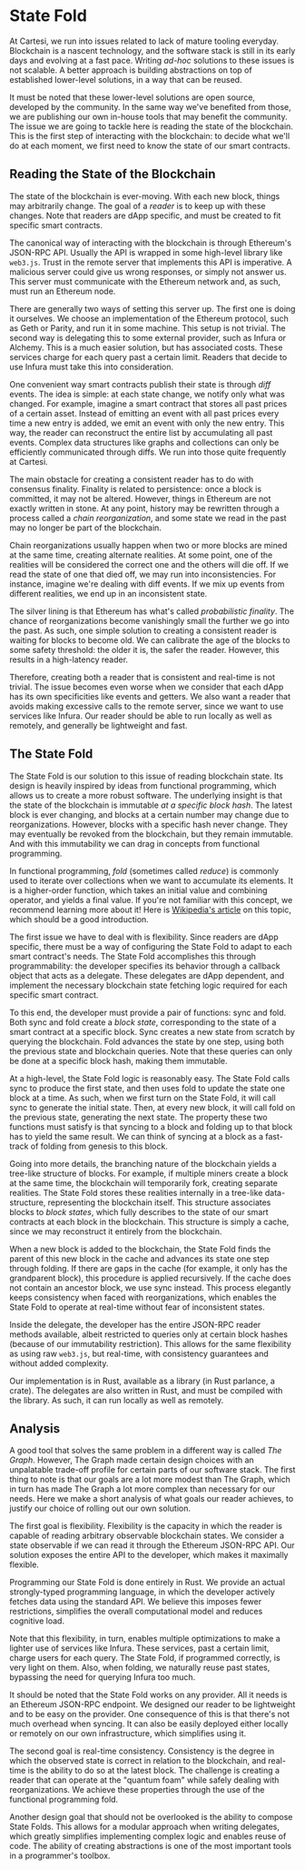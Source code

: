 # State Fold

At Cartesi, we run into issues related to lack of mature tooling everyday.
Blockchain is a nascent technology, and the software stack is still in its early days and evolving at a fast pace.
Writing _ad-hoc_ solutions to these issues is not scalable.
A better approach is building abstractions on top of established lower-level solutions, in a way that can be reused.

It must be noted that these lower-level solutions are open source, developed by the community.
In the same way we've benefited from those, we are publishing our own in-house tools that may benefit the community.
The issue we are going to tackle here is reading the state of the blockchain.
This is the first step of interacting with the blockchain: to decide what we'll do at each moment, we first need to know the state of our smart contracts.

## Reading the State of the Blockchain

The state of the blockchain is ever-moving.
With each new block, things may arbitrarily change.
The goal of a _reader_ is to keep up with these changes.
Note that readers are dApp specific, and must be created to fit specific smart contracts.

The canonical way of interacting with the blockchain is through Ethereum's JSON-RPC API.
Usually the API is wrapped in some high-level library like `web3.js`.
Trust in the remote server that implements this API is imperative.
A malicious server could give us wrong responses, or simply not answer us.
This server must communicate with the Ethereum network and, as such, must run an Ethereum node.

There are generally two ways of setting this server up.
The first one is doing it ourselves.
We choose an implementation of the Ethereum protocol, such as Geth or Parity, and run it in some machine.
This setup is not trivial.
The second way is delegating this to some external provider, such as Infura or Alchemy.
This is a much easier solution, but has associated costs.
These services charge for each query past a certain limit.
Readers that decide to use Infura must take this into consideration.

One convenient way smart contracts publish their state is through _diff_ events.
The idea is simple: at each state change, we notify only what was changed.
For example, imagine a smart contract that stores all past prices of a certain asset.
Instead of emitting an event with all past prices every time a new entry is added, we emit an event with only the new entry.
This way, the reader can reconstruct the entire list by accumulating all past events.
Complex data structures like graphs and collections can only be efficiently communicated through diffs.
We run into those quite frequently at Cartesi.

The main obstacle for creating a consistent reader has to do with consensus finality.
Finality is related to persistence: once a block is committed, it may not be altered.
However, things in Ethereum are not exactly written in stone.
At any point, history may be rewritten through a process called a _chain reorganization_, and some state we read in the past may no longer be part of the blockchain.

Chain reorganizations usually happen when two or more blocks are mined at the same time, creating alternate realities.
At some point, one of the realities will be considered the correct one and the others will die off.
If we read the state of one that died off, we may run into inconsistencies.
For instance, imagine we're dealing with diff events.
If we mix up events from different realities, we end up in an inconsistent state.

The silver lining is that Ethereum has what's called _probabilistic finality_.
The chance of reorganizations become vanishingly small the further we go into the past.
As such, one simple solution to creating a consistent reader is waiting for blocks to become old.
We can calibrate the age of the blocks to some safety threshold: the older it is, the safer the reader.
However, this results in a high-latency reader.

Therefore, creating both a reader that is consistent and real-time is not trivial.
The issue becomes even worse when we consider that each dApp has its own specificities like events and getters.
We also want a reader that avoids making excessive calls to the remote server, since we want to use services like Infura.
Our reader should be able to run locally as well as remotely, and generally be lightweight and fast.

## The State Fold

The State Fold is our solution to this issue of reading blockchain state.
Its design is heavily inspired by ideas from functional programming, which allows us to create a more robust software.
The underlying insight is that the state of the blockchain is immutable _at a specific block hash_.
The latest block is ever changing, and blocks at a certain number may change due to reorganizations.
However, blocks with a specific hash never change.
They may eventually be revoked from the blockchain, but they remain immutable.
And with this immutability we can drag in concepts from functional programming.

In functional programming, _fold_ (sometimes called _reduce_) is commonly used to iterate over collections when we want to accumulate its elements.
It is a higher-order function, which takes an initial value and combining operator, and yields a final value.
If you're not familiar with this concept, we recommend learning more about it! Here is [Wikipedia's article](https://en.wikipedia.org/wiki/Fold_(higher-order_function)) on this topic, which should be a good introduction.

The first issue we have to deal with is flexibility.
Since readers are dApp specific, there must be a way of configuring the State Fold to adapt to each smart contract's needs.
The State Fold accomplishes this through programmability: the developer specifies its behavior through a callback object that acts as a delegate.
These delegates are dApp dependent, and implement the necessary blockchain state fetching logic required for each specific smart contract.

To this end, the developer must provide a pair of functions: sync and fold.
Both sync and fold create a _block state_, corresponding to the state of a smart contract at a specific block.
Sync creates a new state from scratch by querying the blockchain.
Fold advances the state by one step, using both the previous state and blockchain queries.
Note that these queries can only be done at a specific block hash, making them immutable.

At a high-level, the State Fold logic is reasonably easy.
The State Fold calls sync to produce the first state, and then uses fold to update the state one block at a time.
As such, when we first turn on the State Fold, it will call sync to generate the initial state.
Then, at every new block, it will call fold on the previous state, generating the next state.
The property these two functions must satisfy is that syncing to a block and folding up to that block has to yield the same result.
We can think of syncing at a block as a fast-track of folding from genesis to this block.

Going into more details, the branching nature of the blockchain yields a tree-like structure of blocks.
For example, if multiple miners create a block at the same time, the blockchain will temporarily fork, creating separate realities.
The State Fold stores these realities internally in a tree-like data-structure, representing the blockchain itself.
This structure associates blocks to _block states_, which fully describes to the state of our smart contracts at each block in the blockchain.
This structure is simply a cache, since we may reconstruct it entirely from the blockchain.

When a new block is added to the blockchain, the State Fold finds the parent of this new block in the cache and advances its state one step through folding.
If there are gaps in the cache (for example, it only has the grandparent block), this procedure is applied recursively.
If the cache does not contain an ancestor block, we use sync instead.
This process elegantly keeps consistency when faced with reorganizations, which enables the State Fold to operate at real-time without fear of inconsistent states.

Inside the delegate, the developer has the entire JSON-RPC reader methods available, albeit restricted to queries only at certain block hashes (because of our immutability restriction).
This allows for the same flexibility as using raw `web3.js`, but real-time, with consistency guarantees and without added complexity.

Our implementation is in Rust, available as a library (in Rust parlance, a crate).
The delegates are also written in Rust, and must be compiled with the library.
As such, it can run locally as well as remotely.

## Analysis

A good tool that solves the same problem in a different way is called _The Graph_.
However, The Graph made certain design choices with an unpalatable trade-off profile for certain parts of our software stack.
The first thing to note is that our goals are a lot more modest than The Graph, which in turn has made The Graph a lot more complex than necessary for our needs.
Here we make a short analysis of what goals our reader achieves, to justify our choice of rolling out our own solution.

The first goal is flexibility.
Flexibility is the capacity in which the reader is capable of reading arbitrary observable blockchain states.
We consider a state observable if we can read it through the Ethereum JSON-RPC API.
Our solution exposes the entire API to the developer, which makes it maximally flexible.

Programming our State Fold is done entirely in Rust.
We provide an actual strongly-typed programming language, in which the developer actively fetches data using the standard API.
We believe this imposes fewer restrictions, simplifies the overall computational model and reduces cognitive load.

Note that this flexibility, in turn, enables multiple optimizations to make a lighter use of services like Infura.
These services, past a certain limit, charge users for each query.
The State Fold, if programmed correctly, is very light on them.
Also, when folding, we naturally reuse past states, bypassing the need for querying Infura too much.

It should be noted that the State Fold works on any provider.
All it needs is an Ethereum JSON-RPC endpoint.
We designed our reader to be lightweight and to be easy on the provider.
One consequence of this is that there's not much overhead when syncing.
It can also be easily deployed either locally or remotely on our own infrastructure, which simplifies using it.

The second goal is real-time consistency.
Consistency is the degree in which the observed state is correct in relation to the blockchain, and real-time is the ability to do so at the latest block.
The challenge is creating a reader that can operate at the "quantum foam" while safely dealing with reorganizations.
We achieve these properties through the use of the functional programming fold.

Another design goal that should not be overlooked is the ability to compose State Folds.
This allows for a modular approach when writing delegates, which greatly simplifies implementing complex logic and enables reuse of code.
The ability of creating abstractions is one of the most important tools in a programmer's toolbox.
